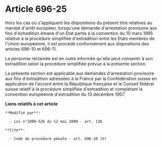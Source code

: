 # Article 696-25

Hors les cas où s'appliquent les dispositions du présent titre relatives au mandat d'arrêt européen, lorsqu'une demande
d'arrestation provisoire aux fins d'extradition émane d'un Etat partie à la convention du 10 mars 1995 relative à la
procédure simplifiée d'extradition entre les Etats membres de l'Union européenne, il est procédé conformément aux
dispositions des articles 696-10 et 696-11. 

La personne réclamée est en outre informée qu'elle peut consentir à son extradition selon la procédure simplifiée prévue à la
présente section. 

La présente section est applicable aux demandes d'arrestation provisoire aux fins d'extradition adressées à la France par la
Confédération suisse en application de l'accord entre la République française et le Conseil fédéral suisse relatif à la
procédure simplifiée d'extradition et complétant la convention européenne d'extradition du 13 décembre 1957.

**Liens relatifs à cet article**

	**Modifié par**:

	  - Loi n°2009-526 du 12 mai 2009 - art. 130

	**Cite**:

	  - Code de procédure pénale - art. 696-10 (V)
